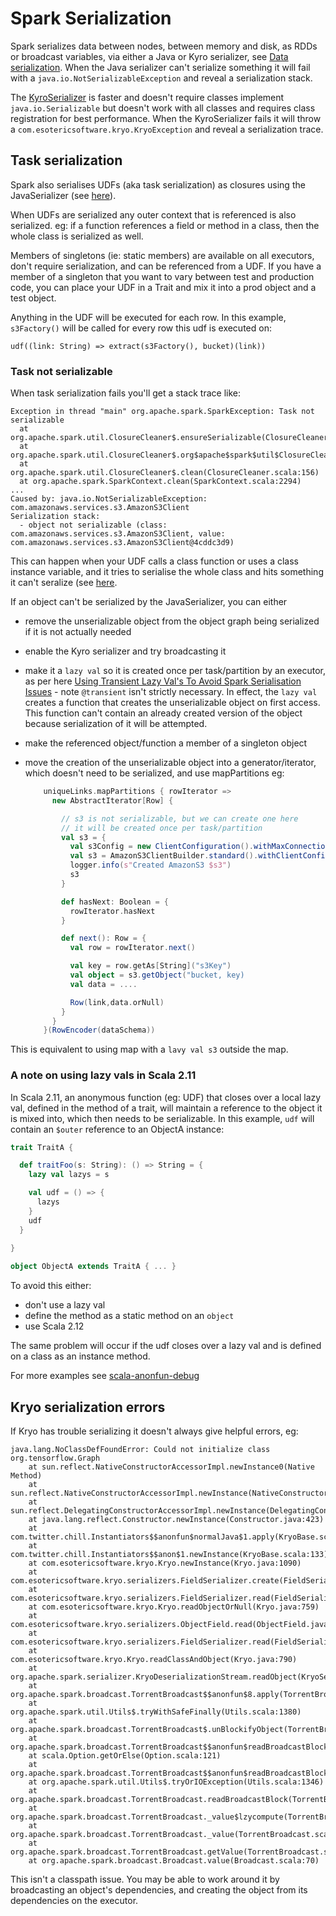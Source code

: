 # Spark Serialization

Spark serializes data between nodes, between memory and disk, as RDDs or broadcast variables, via either a Java or Kyro serializer, see [Data serialization](https://spark.apache.org/docs/latest/tuning.html#data-serialization). When the Java serializer can't serialize something it will fail with a `java.io.NotSerializableException` and reveal a serialization stack.

The [KyroSerializer](https://spark.apache.org/docs/latest/tuning.html#data-serialization) is faster and doesn't require classes implement `java.io.Serializable` but doesn't work with all classes and requires class registration for best performance. When the KyroSerializer fails it will throw a `com.esotericsoftware.kryo.KryoException` and reveal a serialization trace.

## Task serialization

Spark also serialises UDFs (aka task serialization) as closures using the  JavaSerializer (see [here](https://stackoverflow.com/a/40261550/149412)).

When UDFs are serialized any outer context that is referenced is also serialized. eg: if a function references a field or method in a class, then the whole class is serialized as well. 

Members of singletons (ie: static members) are available on all executors, don't require serialization, and can be referenced from a UDF. If you have a member of a singleton that you want to vary between test and production code, you can place your UDF in a Trait and mix it into a prod object and a test object.

Anything in the UDF will be executed for each row. In this example, `s3Factory()` will be called for every row this udf is executed on: 

```
udf((link: String) => extract(s3Factory(), bucket)(link))
```

### Task not serializable

When task serialization fails you'll get a stack trace like:

```
Exception in thread "main" org.apache.spark.SparkException: Task not serializable
  at org.apache.spark.util.ClosureCleaner$.ensureSerializable(ClosureCleaner.scala:340)
  at org.apache.spark.util.ClosureCleaner$.org$apache$spark$util$ClosureCleaner$$clean(ClosureCleaner.scala:330)
  at org.apache.spark.util.ClosureCleaner$.clean(ClosureCleaner.scala:156)
  at org.apache.spark.SparkContext.clean(SparkContext.scala:2294)
...
Caused by: java.io.NotSerializableException: com.amazonaws.services.s3.AmazonS3Client
Serialization stack:
  - object not serializable (class: com.amazonaws.services.s3.AmazonS3Client, value: com.amazonaws.services.s3.AmazonS3Client@4cddc3d9)
```

This can happen when your UDF calls a class function or uses a class instance variable, and it tries to serialise the whole class and hits something it can't seralize (see [here](https://stackoverflow.com/questions/22592811/task-not-serializable-java-io-notserializableexception-when-calling-function-ou/23053760#23053760).

If an object can't be serialized by the JavaSerializer, you can either
* remove the unserializable object from the object graph being serialized if it is not actually needed
* enable the Kyro serializer and try broadcasting it
* make it a `lazy val` so it is created once per task/partition by an executor, as per here [Using Transient Lazy Val's To Avoid Spark Serialisation Issues](https://nathankleyn.com/2017/12/29/using-transient-and-lazy-vals-to-avoid-spark-serialisation-issues/) - note `@transient` isn't strictly necessary. In effect, the `lazy val` creates a function that creates the unserializable object on first access. This function can't contain an already created version of the object because serialization of it will be attempted.
* make the referenced object/function a member of a singleton object
* move the creation of the unserializable object into a generator/iterator, which doesn't need to be serialized, and use mapPartitions eg:

  ```scala 
      uniqueLinks.mapPartitions { rowIterator =>
        new AbstractIterator[Row] {

          // s3 is not serializable, but we can create one here
          // it will be created once per task/partition
          val s3 = {
            val s3Config = new ClientConfiguration().withMaxConnections(200)
            val s3 = AmazonS3ClientBuilder.standard().withClientConfiguration(s3Config).withRegion(config.awsRegion).build()
            logger.info(s"Created AmazonS3 $s3")
            s3
          }

          def hasNext: Boolean = {
            rowIterator.hasNext
          }

          def next(): Row = {
            val row = rowIterator.next()

            val key = row.getAs[String]("s3Key")
            val object = s3.getObject("bucket, key)
            val data = ....

            Row(link,data.orNull)
          }
        }
      }(RowEncoder(dataSchema))
  ```

This is equivalent to using map with a `lavy val s3` outside the map.

### A note on using lazy vals in Scala 2.11

In Scala 2.11, an anonymous function (eg: UDF) that closes over a local lazy val, defined in the method of a trait, will maintain a reference to the object it is mixed into, which then needs to be serializable. In this example, `udf` will contain an `$outer` reference to an ObjectA instance:

```scala
trait TraitA {

  def traitFoo(s: String): () => String = {
    lazy val lazys = s

    val udf = () => {
      lazys
    }
    udf
  }
  
}

object ObjectA extends TraitA { ... }
```

To avoid this either:

* don't use a lazy val
* define the method as a static method on an `object`
* use Scala 2.12

The same problem will occur if the udf closes over a lazy val and is defined on a class as an instance method.

For more examples see [scala-anonfun-debug](https://github.com/tekumara/scala-anonfun-debug)

## Kryo serialization errors

If Kryo has trouble serializing it doesn't always give helpful errors, eg:
```
java.lang.NoClassDefFoundError: Could not initialize class org.tensorflow.Graph
    at sun.reflect.NativeConstructorAccessorImpl.newInstance0(Native Method)
    at sun.reflect.NativeConstructorAccessorImpl.newInstance(NativeConstructorAccessorImpl.java:62)
    at sun.reflect.DelegatingConstructorAccessorImpl.newInstance(DelegatingConstructorAccessorImpl.java:45)
    at java.lang.reflect.Constructor.newInstance(Constructor.java:423)
    at com.twitter.chill.Instantiators$$anonfun$normalJava$1.apply(KryoBase.scala:170)
    at com.twitter.chill.Instantiators$$anon$1.newInstance(KryoBase.scala:133)
    at com.esotericsoftware.kryo.Kryo.newInstance(Kryo.java:1090)
    at com.esotericsoftware.kryo.serializers.FieldSerializer.create(FieldSerializer.java:570)
    at com.esotericsoftware.kryo.serializers.FieldSerializer.read(FieldSerializer.java:546)
    at com.esotericsoftware.kryo.Kryo.readObjectOrNull(Kryo.java:759)
    at com.esotericsoftware.kryo.serializers.ObjectField.read(ObjectField.java:132)
    at com.esotericsoftware.kryo.serializers.FieldSerializer.read(FieldSerializer.java:551)
    at com.esotericsoftware.kryo.Kryo.readClassAndObject(Kryo.java:790)
    at org.apache.spark.serializer.KryoDeserializationStream.readObject(KryoSerializer.scala:278)
    at org.apache.spark.broadcast.TorrentBroadcast$$anonfun$8.apply(TorrentBroadcast.scala:308)
    at org.apache.spark.util.Utils$.tryWithSafeFinally(Utils.scala:1380)
    at org.apache.spark.broadcast.TorrentBroadcast$.unBlockifyObject(TorrentBroadcast.scala:309)
    at org.apache.spark.broadcast.TorrentBroadcast$$anonfun$readBroadcastBlock$1$$anonfun$apply$2.apply(TorrentBroadcast.scala:235)
    at scala.Option.getOrElse(Option.scala:121)
    at org.apache.spark.broadcast.TorrentBroadcast$$anonfun$readBroadcastBlock$1.apply(TorrentBroadcast.scala:211)
    at org.apache.spark.util.Utils$.tryOrIOException(Utils.scala:1346)
    at org.apache.spark.broadcast.TorrentBroadcast.readBroadcastBlock(TorrentBroadcast.scala:207)
    at org.apache.spark.broadcast.TorrentBroadcast._value$lzycompute(TorrentBroadcast.scala:66)
    at org.apache.spark.broadcast.TorrentBroadcast._value(TorrentBroadcast.scala:66)
    at org.apache.spark.broadcast.TorrentBroadcast.getValue(TorrentBroadcast.scala:96)
    at org.apache.spark.broadcast.Broadcast.value(Broadcast.scala:70)
```

This isn't a classpath issue. You may be able to work around it by broadcasting an object's dependencies, and creating the object from its dependencies on the executor. 